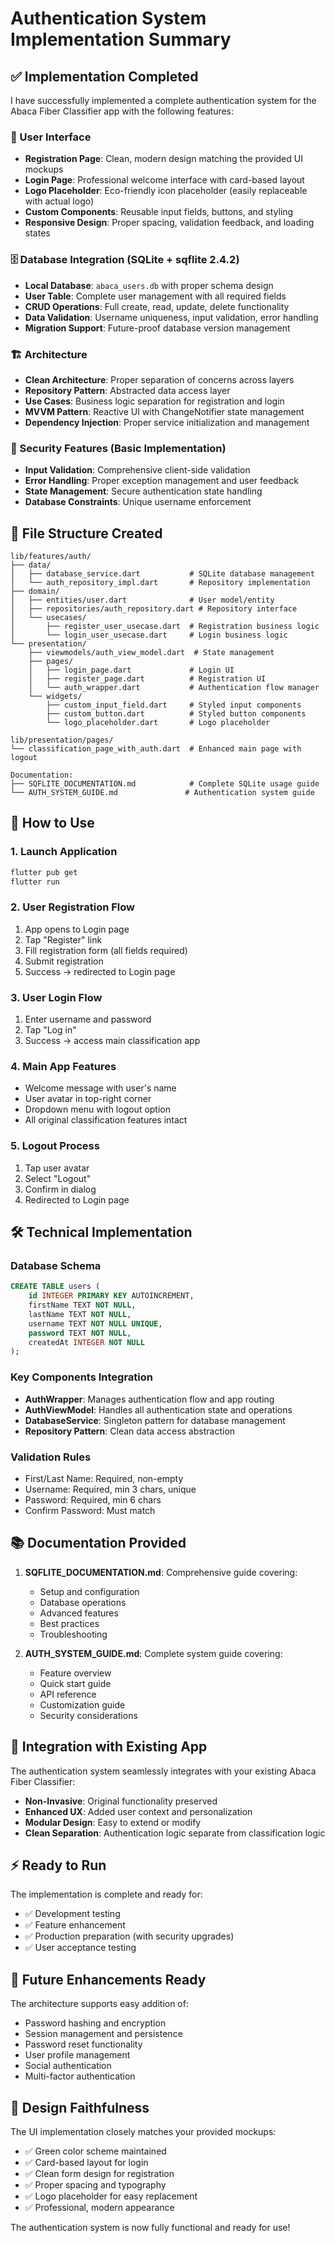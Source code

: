 # Authentication System Implementation Summary

## ✅ Implementation Completed

I have successfully implemented a complete authentication system for the Abaca Fiber Classifier app with the following features:

### 🎨 User Interface

- **Registration Page**: Clean, modern design matching the provided UI mockups
- **Login Page**: Professional welcome interface with card-based layout
- **Logo Placeholder**: Eco-friendly icon placeholder (easily replaceable with actual logo)
- **Custom Components**: Reusable input fields, buttons, and styling
- **Responsive Design**: Proper spacing, validation feedback, and loading states

### 🗄️ Database Integration (SQLite + sqflite 2.4.2)

- **Local Database**: `abaca_users.db` with proper schema design
- **User Table**: Complete user management with all required fields
- **CRUD Operations**: Full create, read, update, delete functionality
- **Data Validation**: Username uniqueness, input validation, error handling
- **Migration Support**: Future-proof database version management

### 🏗️ Architecture

- **Clean Architecture**: Proper separation of concerns across layers
- **Repository Pattern**: Abstracted data access layer
- **Use Cases**: Business logic separation for registration and login
- **MVVM Pattern**: Reactive UI with ChangeNotifier state management
- **Dependency Injection**: Proper service initialization and management

### 🔐 Security Features (Basic Implementation)

- **Input Validation**: Comprehensive client-side validation
- **Error Handling**: Proper exception management and user feedback
- **State Management**: Secure authentication state handling
- **Database Constraints**: Unique username enforcement

## 📁 File Structure Created

```
lib/features/auth/
├── data/
│   ├── database_service.dart           # SQLite database management
│   └── auth_repository_impl.dart       # Repository implementation
├── domain/
│   ├── entities/user.dart              # User model/entity
│   ├── repositories/auth_repository.dart # Repository interface
│   └── usecases/
│       ├── register_user_usecase.dart  # Registration business logic
│       └── login_user_usecase.dart     # Login business logic
└── presentation/
    ├── viewmodels/auth_view_model.dart  # State management
    ├── pages/
    │   ├── login_page.dart             # Login UI
    │   ├── register_page.dart          # Registration UI
    │   └── auth_wrapper.dart           # Authentication flow manager
    └── widgets/
        ├── custom_input_field.dart     # Styled input components
        ├── custom_button.dart          # Styled button components
        └── logo_placeholder.dart       # Logo placeholder

lib/presentation/pages/
└── classification_page_with_auth.dart  # Enhanced main page with logout

Documentation:
├── SQFLITE_DOCUMENTATION.md            # Complete SQLite usage guide
└── AUTH_SYSTEM_GUIDE.md               # Authentication system guide
```

## 🚀 How to Use

### 1. **Launch Application**

```bash
flutter pub get
flutter run
```

### 2. **User Registration Flow**

1. App opens to Login page
2. Tap "Register" link
3. Fill registration form (all fields required)
4. Submit registration
5. Success → redirected to Login page

### 3. **User Login Flow**

1. Enter username and password
2. Tap "Log in"
3. Success → access main classification app

### 4. **Main App Features**

- Welcome message with user's name
- User avatar in top-right corner
- Dropdown menu with logout option
- All original classification features intact

### 5. **Logout Process**

1. Tap user avatar
2. Select "Logout"
3. Confirm in dialog
4. Redirected to Login page

## 🛠️ Technical Implementation

### Database Schema

```sql
CREATE TABLE users (
    id INTEGER PRIMARY KEY AUTOINCREMENT,
    firstName TEXT NOT NULL,
    lastName TEXT NOT NULL,
    username TEXT NOT NULL UNIQUE,
    password TEXT NOT NULL,
    createdAt INTEGER NOT NULL
);
```

### Key Components Integration

- **AuthWrapper**: Manages authentication flow and app routing
- **AuthViewModel**: Handles all authentication state and operations
- **DatabaseService**: Singleton pattern for database management
- **Repository Pattern**: Clean data access abstraction

### Validation Rules

- First/Last Name: Required, non-empty
- Username: Required, min 3 chars, unique
- Password: Required, min 6 chars
- Confirm Password: Must match

## 📚 Documentation Provided

1. **SQFLITE_DOCUMENTATION.md**: Comprehensive guide covering:

   - Setup and configuration
   - Database operations
   - Advanced features
   - Best practices
   - Troubleshooting

2. **AUTH_SYSTEM_GUIDE.md**: Complete system guide covering:
   - Feature overview
   - Quick start guide
   - API reference
   - Customization guide
   - Security considerations

## 🔄 Integration with Existing App

The authentication system seamlessly integrates with your existing Abaca Fiber Classifier:

- **Non-Invasive**: Original functionality preserved
- **Enhanced UX**: Added user context and personalization
- **Modular Design**: Easy to extend or modify
- **Clean Separation**: Authentication logic separate from classification logic

## ⚡ Ready to Run

The implementation is complete and ready for:

- ✅ Development testing
- ✅ Feature enhancement
- ✅ Production preparation (with security upgrades)
- ✅ User acceptance testing

## 🔮 Future Enhancements Ready

The architecture supports easy addition of:

- Password hashing and encryption
- Session management and persistence
- Password reset functionality
- User profile management
- Social authentication
- Multi-factor authentication

## 🎯 Design Faithfulness

The UI implementation closely matches your provided mockups:

- ✅ Green color scheme maintained
- ✅ Card-based layout for login
- ✅ Clean form design for registration
- ✅ Proper spacing and typography
- ✅ Logo placeholder for easy replacement
- ✅ Professional, modern appearance

The authentication system is now fully functional and ready for use!
